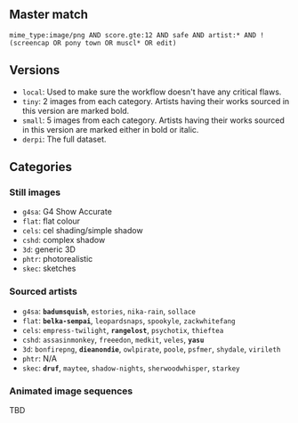 ## Master match
`mime_type:image/png AND score.gte:12 AND safe AND artist:* AND !(screencap OR pony town OR muscl* OR edit)`

## Versions
* `local`: Used to make sure the workflow doesn't have any critical flaws.
* `tiny`: 2 images from each category. Artists having their works sourced in this version are marked bold.
* `small`: 5 images from each category. Artists having their works sourced in this version are marked either in bold or italic.
* `derpi`: The full dataset.

## Categories
### Still images
* `g4sa`: G4 Show Accurate
* `flat`: flat colour
* `cels`: cel shading/simple shadow
* `cshd`: complex shadow
* `3d`: generic 3D
* `phtr`: photorealistic
* `skec`: sketches

### Sourced artists
* `g4sa`: **`badumsquish`**, `estories`, `nika-rain`, `sollace`
* `flat`: **`belka-sempai`**, `leopardsnaps`, `spookyle`, `zackwhitefang`
* `cels`: `empress-twilight`, **`rangelost`**, `psychotix`, `thieftea`
* `cshd`: `assasinmonkey`, `freeedon`, `medkit`, `veles`, **`yasu`**
* `3d`: `bonfirepng`, **`dieanondie`**, `owlpirate`, `poole`, `psfmer`, `shydale`, `virileth`
* `phtr`: N/A
* `skec`: **`druf`**, `maytee`, `shadow-nights`, `sherwoodwhisper`, `starkey`

### Animated image sequences
TBD
